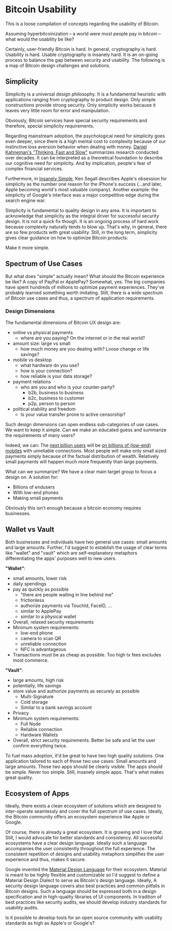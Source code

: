 # Bitcoin Usability 

This is a loose compilation of concepts regarding the usability of Bitcoin. 

Assuming hyperbitcoinization – a world were most people pay in bitcoin – what would the usability be like?

Certainly, user-friendly Bitcoin is hard. In general, cryptography is hard. Usability is hard. Usable cryptography is insanely hard. It is an on-going process to balance the gap between security and usability. The following is a map of Bitcoin design challenges and solutions.

## Simplicity
Simplicity is a universal design philosophy. It is a fundamental heuristic with applications ranging from cryptography to product design.
Only simple constructions provide strong security. Only simplicity works because it leaves very little room for error and manipulation.

Obviously, Bitcoin services have special security requirements and therefore, special simplicity requirements. 

Regarding mainstream adoption, the psychological need for simplicity goes even deeper, since there is a high mental cost to complexity because of our instinctive loss aversion behavior when dealing with money.
[Daniel Kahneman's "Thinking, Fast and Slow"](https://en.wikipedia.org/wiki/Thinking,_Fast_and_Slow) summarizes research conducted over decades. 
It can be interpreted as a theoretical foundation to describe our cognitive need for simplicity. And by implication, people's fear of complex financial services.

Furthermore, in [Insanely Simple](https://www.amazon.com/Insanely-Simple-Obsession-Drives-Success/dp/1591846218), Ken Segall describes Apple's obsession for simplicity as the number one reason for the iPhone's success (...and later, Apple becoming world's most valuable company).
Another example: the simplicity of Google's interface was a major competitive edge during the search engine war.

Simplicity is fundamental to quality design in any area. It is important to acknowledge that simplicity as the integral driver for successful security design. 
It is not a quick fix though. It is an ongoing process of hard work because complexity naturally tends to blow up. That's why, in general, there are so few products with great usability. Still, in the long term, simplicity gives clear guidance on how to optimize Bitcoin products:

Make it more simple.

## Spectrum of Use Cases

But what does "simple" actually mean? What should the Bitcoin experience be like? A copy of PayPal or ApplePay? Somewhat, yes. The big companies have spent hundreds of millions to optimize payment experiences. They've probably learned something worth imitating.
Still, there is a wide spectrum of Bitcoin use cases and thus, a spectrum of application requirements. 

### Design Dimensions
The fundamental dimensions of Bitcoin UX design are:

- online vs physical payments
  - where are you paying? On the internet or in the real world?
- amount size: large vs small 
  - how much money are you dealing with? Loose change or life savings?
- mobile vs desktop
  - what hardware do you use?
  - how is your connection?
  - how reliable is your data storage?
- payment relations
  - who are you and who is your counter-party?
    - b2b, business to business 
    - b2c, business to customer
    - p2p, person to person
- political stability and freedom
  - Is your value transfer prone to active censorship?


Such design dimensions can open endless sub-categories of use cases. We want to keep it simple. 
Can we make an educated guess and summarize the requirements of many users? 

Indeed, we can: The [next billion users](https://www.youtube.com/watch?v=6fBS8LOpIQc) will be [on billions of (low-end) mobiles](https://www.youtube.com/watch?v=ak6Uj02DTjk) with unreliable connections. Most people will make only small sized payments simply because of the factual distribution of wealth. Relatively small payments will happen much more frequently than large payments.

What can we summarize? We have a clear main target group to focus a design on. A solution for:
- Billions of endusers
- With low-end phones
- Making small payments

Obviously this isn't enough because a bitcoin economy requires businesses. 



## Wallet vs Vault
Both businesses and individuals have two general use cases: small amounts and large amounts. Further, I'd suggest to establish the usage of clear terms like "wallet" and "vault" which are self-explanatory metaphors differentiating the apps' purposes well to new users.

**"Wallet"**:
- small amounts, lower risk
- daily spendings 
- pay as quickly as possible 
  - "there are people waiting in line behind me"
  - frictionless
  - authorize payments via TouchId, FaceID, ... 
  - similar to ApplePay
  - similar to a physical wallet 
- Overall, relaxed security requirements
- Minimum system requirements:
  - low-end phone 
  - camera to scan QR
  - unreliable connection
  - NFC is advantageous
- Transactions must be as cheap as possible. Too high tx fees excludes most commerce.

**"Vault"**:
- large amounts, high risk
- potentially, life savings 
- store value and authorize payments as securely as possible
  - Multi-Signature
  - Cold storage
  - Similar to a bank savings account 
- Privacy
- Minimum system requirements:
  - Full Node
  - Reliable connection
  - Hardware Wallets
- Overall, strict security requirements. Better be safe and let the user confirm everything twice.

To fuel mass adoption, it'd be great to have two high quality solutions. One application tailored to each of those two use cases: Small amounts and large amounts. 
Those two apps should be clearly visible. The apps should be simple. Never too simple. Still, insanely simple apps. That's what makes great quality.


## Ecosystem of Apps
Ideally, there exists a clean ecosystem of solutions which are designed to inter-operate seamlessly and cover the full spectrum of use cases. Ideally, the Bitcoin community offers an ecosystem experience like Apple or Google.

Of course, there is already a great ecosystem. It is growing and I love that. Still, I would advocate for better standards and consistency. All successful ecosystems have a clear design language. Ideally such a language accompanies the user consistently throughout the full experience. The consistent repetition of designs and usability metaphors simplifies the user experience and thus, makes it secure. 

Google invented the [Material Design Language](https://material.io/design/) for their ecosystem. Material is meant to be highly flexible and customizable so I'd suggest to define a Material Design Dialect to serve as Bitcoin's design language.
Ideally, A security design language covers also best practices and common pitfalls in Bitcoin designs. 
Such a language should be expressed both in a design specification and in high-quality libraries of UI components. In tradition of best practices like security audits, we should develop industry standards for usability audits. 

Is it possible to develop tools for an open source community with usability standards as high as Apple's or Google's? 


